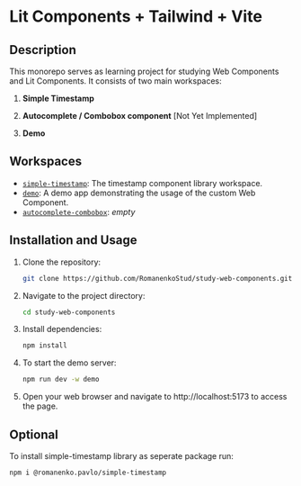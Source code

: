 # Lit Components + Tailwind + Vite

## Description

This monorepo serves as learning project for studying Web Components and Lit Components. It consists of two main workspaces:

1. **Simple Timestamp**

2. **Autocomplete / Combobox component** [Not Yet Implemented]

3. **Demo**

## Workspaces

- [`simple-timestamp`](./packages/simple-timestamp): The timestamp component library workspace.
- [`demo`](./packages/demo): A demo app demonstrating the usage of the custom Web Component.
- [`autocomplete-combobox`](./packages/autocomplete-combobox): *empty*

## Installation and Usage

1. Clone the repository:

   ```sh
   git clone https://github.com/RomanenkoStud/study-web-components.git
   ```

2. Navigate to the project directory:

    ```sh
    cd study-web-components
    ```

3. Install dependencies:

    ```sh
    npm install
    ```

4. To start the demo server:
    
    ```sh
    npm run dev -w demo
    ```

5. Open your web browser and navigate to http://localhost:5173 to access the page.

## Optional

To install simple-timestamp library as seperate package run:

```sh
npm i @romanenko.pavlo/simple-timestamp
```
